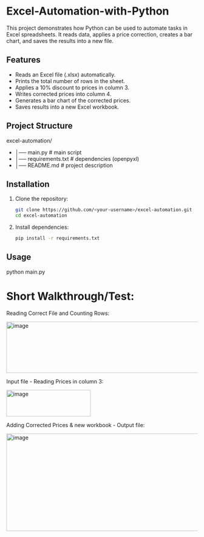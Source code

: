 # Excel-Automation-with-Python
This project demonstrates how Python can be used to automate tasks in Excel spreadsheets.
It reads data, applies a price correction, creates a bar chart, and saves the results into a new file.

## Features
- Reads an Excel file (.xlsx) automatically.
- Prints the total number of rows in the sheet.
- Applies a 10% discount to prices in column 3.
- Writes corrected prices into column 4.
- Generates a bar chart of the corrected prices.
- Saves results into a new Excel workbook.

## Project Structure  
excel-automation/
- │── main.py # main script
- │── requirements.txt # dependencies (openpyxl)
- │── README.md # project description

## Installation  
1. Clone the repository:  
   ```bash
   git clone https://github.com/<your-username>/excel-automation.git
   cd excel-automation
2. Install dependencies:
   ```bash
   pip install -r requirements.txt 

## Usage
  python main.py

# Short Walkthrough/Test:

Reading Correct File and Counting Rows:

<img width="580" height="135" alt="image" src="https://github.com/user-attachments/assets/94289f02-152e-4fd3-a0ea-06f6b5c84820" />

Input file - Reading Prices in column 3:

<img width="222" height="70" alt="image" src="https://github.com/user-attachments/assets/2fab484d-e889-4cd4-b58d-e6d693a9c95c" />

Adding Corrected Prices & new workbook - Output file:

<img width="717" height="257" alt="image" src="https://github.com/user-attachments/assets/60b976fb-4df2-4f77-818e-0e00d9edb7dd" />

